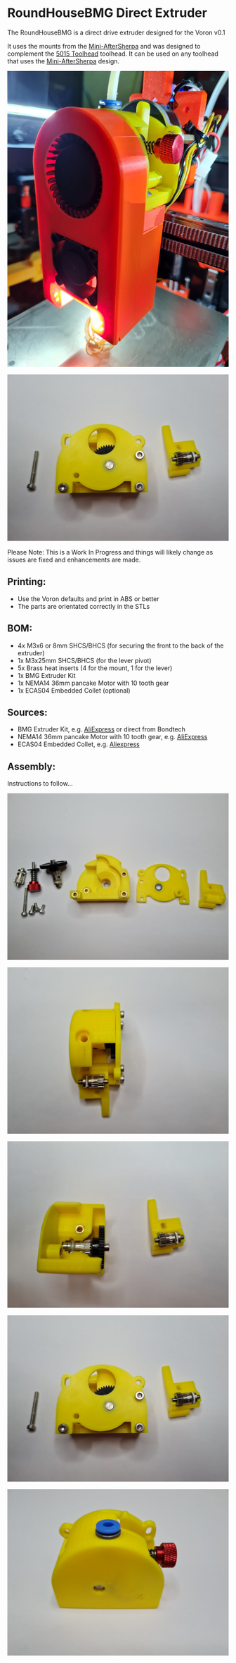# RoundHouseBMG Direct Extruder

The RoundHouseBMG is a direct drive extruder designed for the Voron v0.1

It uses the mounts from the [Mini-AfterSherpa](https://github.com/KurioHonoo/Mini-AfterSherpa) and was designed to complement the [5015 Toolhead](https://github.com/waytotheweb/voron/tree/main/V0/5015_Toolhead) toolhead. It can be used on any toolhead that uses the [Mini-AfterSherpa](https://github.com/KurioHonoo/Mini-AfterSherpa) design.

![roundhousemount](images/roundhousemount.jpg)

![rear](images/rear.jpg)

Please Note: This is a Work In Progress and things will likely change as issues are fixed and enhancements are made.


## Printing:

- Use the Voron defaults and print in ABS or better
- The parts are orientated correctly in the STLs

## BOM:

- 4x M3x6 or 8mm SHCS/BHCS (for securing the front to the back of the extruder)
- 1x M3x25mm  SHCS/BHCS (for the lever pivot)
- 5x Brass heat inserts (4 for the mount, 1 for the lever)
- 1x BMG Extruder Kit 
- 1x NEMA14 36mm pancake Motor with 10 tooth gear
- 1x ECAS04 Embedded Collet (optional)

## Sources:

- BMG Extruder Kit, e.g. [AliExpress](https://www.aliexpress.com/item/4000021186440.html) or direct from Bondtech
- NEMA14 36mm pancake Motor with 10 tooth gear, e.g. [AliExpress](https://www.aliexpress.com/item/1005003056906725.html)
- ECAS04 Embedded Collet, e.g. [Aliexpress](https://www.aliexpress.com/item/1005002538357279.html)

## Assembly:

Instructions to follow...

![parts](images/parts.jpg)

![lever](images/lever.jpg)

![maingear](images/maingear.jpg)

![rear](images/rear.jpg)

![roundhouse](images/roundhouse.jpg)
